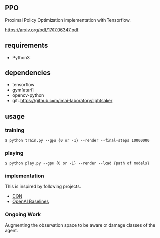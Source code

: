 ## PPO
Proximal Policy Optimization implementation with Tensorflow.

https://arxiv.org/pdf/1707.06347.pdf

## requirements
- Python3

## dependencies
- tensorflow
- gym[atari]
- opencv-python
- git+https://github.com/imai-laboratory/lightsaber

## usage
### training
```
$ python train.py --gpu {0 or -1} --render --final-steps 10000000
```

### playing
```
$ python play.py --gpu {0 or -1} --render --load {path of models}
```

### implementation
This is inspired by following projects.

- [DQN](https://github.com/imai-laboratory/dqn)
- [OpenAI Baselines](https://github.com/openai/baselines)

### Ongoing Work
Augmenting the observation space to be aware of damage classes of the agent.
